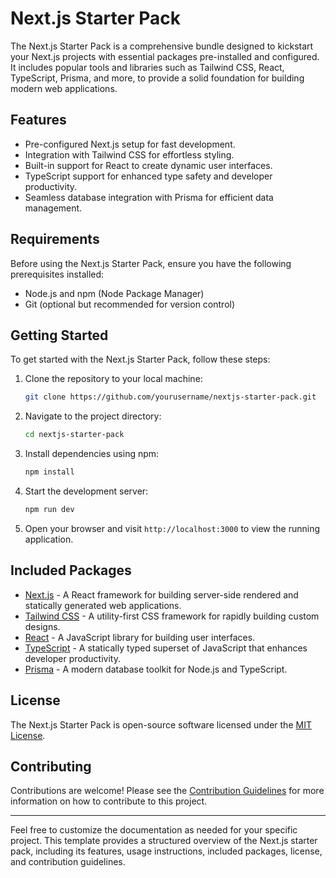 
# Next.js Starter Pack

The Next.js Starter Pack is a comprehensive bundle designed to kickstart your Next.js projects with essential packages pre-installed and configured. It includes popular tools and libraries such as Tailwind CSS, React, TypeScript, Prisma, and more, to provide a solid foundation for building modern web applications.

## Features

- Pre-configured Next.js setup for fast development.
- Integration with Tailwind CSS for effortless styling.
- Built-in support for React to create dynamic user interfaces.
- TypeScript support for enhanced type safety and developer productivity.
- Seamless database integration with Prisma for efficient data management.

## Requirements

Before using the Next.js Starter Pack, ensure you have the following prerequisites installed:

- Node.js and npm (Node Package Manager)
- Git (optional but recommended for version control)

## Getting Started

To get started with the Next.js Starter Pack, follow these steps:

1. Clone the repository to your local machine:

   ```bash
   git clone https://github.com/yourusername/nextjs-starter-pack.git
   ```

2. Navigate to the project directory:

   ```bash
   cd nextjs-starter-pack
   ```

3. Install dependencies using npm:

   ```bash
   npm install
   ```

4. Start the development server:

   ```bash
   npm run dev
   ```

5. Open your browser and visit `http://localhost:3000` to view the running application.

## Included Packages

- [Next.js](https://nextjs.org/) - A React framework for building server-side rendered and statically generated web applications.
- [Tailwind CSS](https://tailwindcss.com/) - A utility-first CSS framework for rapidly building custom designs.
- [React](https://reactjs.org/) - A JavaScript library for building user interfaces.
- [TypeScript](https://www.typescriptlang.org/) - A statically typed superset of JavaScript that enhances developer productivity.
- [Prisma](https://www.prisma.io/) - A modern database toolkit for Node.js and TypeScript.

## License

The Next.js Starter Pack is open-source software licensed under the [MIT License](LICENSE).

## Contributing

Contributions are welcome! Please see the [Contribution Guidelines](CONTRIBUTING.md) for more information on how to contribute to this project.

---

Feel free to customize the documentation as needed for your specific project. This template provides a structured overview of the Next.js starter pack, including its features, usage instructions, included packages, license, and contribution guidelines.
